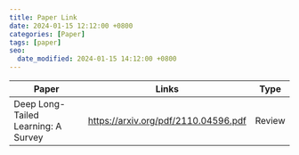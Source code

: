 ```yaml
---
title: Paper Link
date: 2024-01-15 12:12:00 +0800
categories: [Paper]
tags: [paper]
seo:
  date_modified: 2024-01-15 14:12:00 +0800
---
```


| Paper                               | Links                                | Type   |
| ----------------------------------- | ------------------------------------ | ------ |
| Deep Long-Tailed Learning: A Survey | https://arxiv.org/pdf/2110.04596.pdf | Review |

